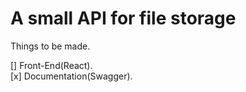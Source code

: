 # A small API for file storage
Things to be made.  

[] Front-End(React).  
[x] Documentation(Swagger).  